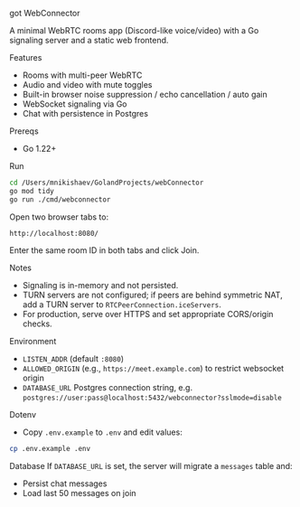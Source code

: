 got WebConnector

A minimal WebRTC rooms app (Discord-like voice/video) with a Go signaling server and a static web frontend.

Features
- Rooms with multi-peer WebRTC
- Audio and video with mute toggles
- Built-in browser noise suppression / echo cancellation / auto gain
- WebSocket signaling via Go
 - Chat with persistence in Postgres

Prereqs
- Go 1.22+

Run
```bash
cd /Users/mnikishaev/GolandProjects/webConnector
go mod tidy
go run ./cmd/webconnector
```

Open two browser tabs to:
```
http://localhost:8080/
```
Enter the same room ID in both tabs and click Join.

Notes
- Signaling is in-memory and not persisted.
- TURN servers are not configured; if peers are behind symmetric NAT, add a TURN server to `RTCPeerConnection.iceServers`.
- For production, serve over HTTPS and set appropriate CORS/origin checks.

Environment
- `LISTEN_ADDR` (default `:8080`)
- `ALLOWED_ORIGIN` (e.g., `https://meet.example.com`) to restrict websocket origin
- `DATABASE_URL` Postgres connection string, e.g. `postgres://user:pass@localhost:5432/webconnector?sslmode=disable`

Dotenv
- Copy `.env.example` to `.env` and edit values:
```bash
cp .env.example .env
```

Database
If `DATABASE_URL` is set, the server will migrate a `messages` table and:
- Persist chat messages
- Load last 50 messages on join

